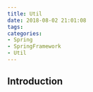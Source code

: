```yaml
---
title: Util
date: 2018-08-02 21:01:08
tags:
categories:
- Spring
- SpringFramework
- Util
---
```

## Introduction


